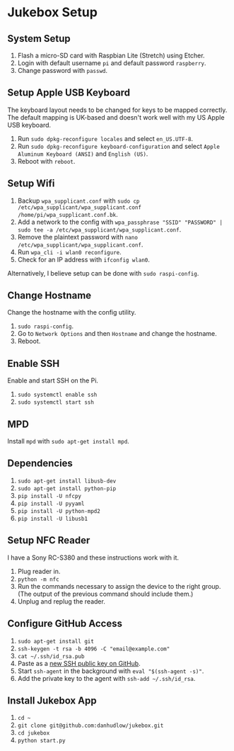 # Jukebox Setup

## System Setup

1. Flash a micro-SD card with Raspbian Lite (Stretch) using Etcher.
2. Login with default username `pi` and default password `raspberry`.
3. Change password with `passwd`.

## Setup Apple USB Keyboard

The keyboard layout needs to be changed for keys to be mapped correctly. The default mapping is UK-based and doesn't work well with my US Apple USB keyboard.

1. Run `sudo dpkg-reconfigure locales` and select `en_US.UTF-8`.
2. Run `sudo dpkg-reconfigure keyboard-configuration` and select `Apple Aluminum Keyboard (ANSI)` and `English (US)`.
3. Reboot with `reboot`.

## Setup Wifi

1. Backup `wpa_supplicant.conf` with `sudo cp /etc/wpa_supplicant/wpa_supplicant.conf /home/pi/wpa_supplicant.conf.bk`.
2. Add a network to the config with `wpa_passphrase "SSID" "PASSWORD" | sudo tee -a /etc/wpa_supplicant/wpa_supplicant.conf`.
3. Remove the plaintext password with `nano /etc/wpa_supplicant/wpa_supplicant.conf`.
4. Run `wpa_cli -i wlan0 reconfigure`.
5. Check for an IP address with `ifconfig wlan0`.

Alternatively, I believe setup can be done with `sudo raspi-config`.

## Change Hostname

Change the hostname with the config utility.

1. `sudo raspi-config`.
2. Go to `Network Options` and then `Hostname` and change the hostname.
3. Reboot.

## Enable SSH

Enable and start SSH on the Pi.

1. `sudo systemctl enable ssh`
2. `sudo systemctl start ssh`

## MPD

Install `mpd` with `sudo apt-get install mpd`.

## Dependencies

1. `sudo apt-get install libusb-dev`
2. `sudo apt-get install python-pip`
3. `pip install -U nfcpy`
4. `pip install -U pyyaml`
5. `pip install -U python-mpd2`
6. `pip install -U libusb1`

## Setup NFC Reader

I have a Sony RC-S380 and these instructions work with it.

1. Plug reader in.
2. `python -m nfc`
3. Run the commands necessary to assign the device to the right group. (The output of the previous command should include them.)
4. Unplug and replug the reader.

## Configure GitHub Access

1. `sudo apt-get install git`
2. `ssh-keygen -t rsa -b 4096 -C "email@example.com"`
3. `cat ~/.ssh/id_rsa.pub`
4. Paste as a [new SSH public key on GitHub](https://github.com/settings/ssh/new).
5. Start `ssh-agent` in the background with `eval "$(ssh-agent -s)"`.
6. Add the private key to the agent with `ssh-add ~/.ssh/id_rsa`.

## Install Jukebox App

1. `cd ~`
2. `git clone git@github.com:danhudlow/jukebox.git`
3. `cd jukebox`
4. `python start.py`
